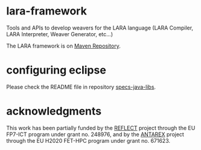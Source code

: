 # lara-framework
Tools and APIs to develop weavers for the LARA language (LARA Compiler, LARA Interpreter, Weaver Generator, etc...)

The LARA framework is on [Maven Repository](https://mvnrepository.com/artifact/pt.up.fe.specs/lara-framework).

# configuring eclipse

Please check the README file in repository [specs-java-libs](https://github.com/specs-feup/specs-java-libs).

# acknowledgments

This work has been partially funded by the [REFLECT](https://cordis.europa.eu/project/id/248976) project through the EU FP7-ICT program under grant no. 248976, and by the [ANTAREX](http://antarex.fe.up.pt/) project through the EU H2020 FET-HPC program under grant no. 671623.